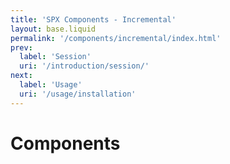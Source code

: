 ```yaml
---
title: 'SPX Components - Incremental'
layout: base.liquid
permalink: '/components/incremental/index.html'
prev:
  label: 'Session'
  uri: '/introduction/session/'
next:
  label: 'Usage'
  uri: '/usage/installation'
---
```


# Components
